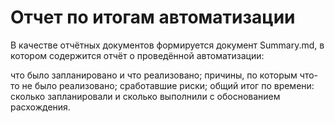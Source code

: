 # Отчет по итогам автоматизации
В качестве отчётных документов формируется документ Summary.md, в котором содержится отчёт о проведённой автоматизации:

что было запланировано и что реализовано;
причины, по которым что-то не было реализовано;
сработавшие риски;
общий итог по времени: сколько запланировали и сколько выполнили с обоснованием расхождения.